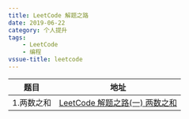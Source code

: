 ```yaml
---
title: LeetCode 解题之路
date: 2019-06-22
category: 个人提升
tags: 
    - LeetCode
    - 编程
vssue-title: leetcode
---
```


|题目|地址|
|--|--|
|1.两数之和|[LeetCode 解题之路(一) 两数之和](https://www.yuque.com/taoxin/bdo7n8/onpksp) |
